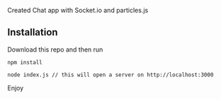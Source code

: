Created Chat app with Socket.io and particles.js

## Installation
Download this repo and then run
```
npm install

node index.js // this will open a server on http://localhost:3000
```

Enjoy